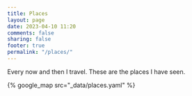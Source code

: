 ```yaml
---
title: Places
layout: page
date: 2023-04-10 11:20
comments: false
sharing: false
footer: true
permalink: "/places/"
---
```


Every now and then I travel. These are the places I have seen.

{% google_map src="_data/places.yaml" %}
